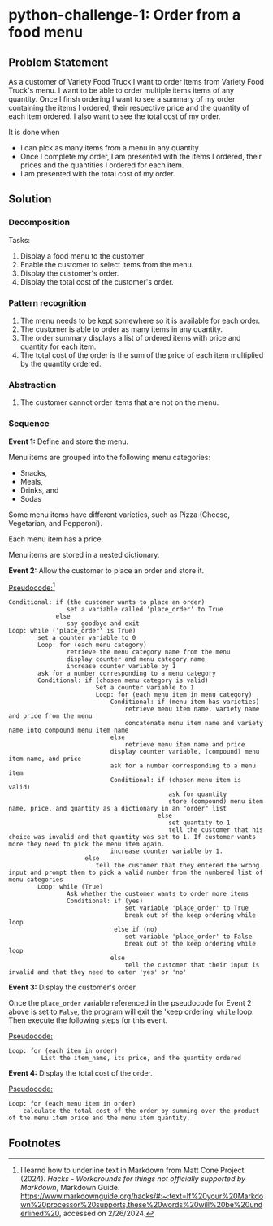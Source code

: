 # python-challenge-1: Order from a food menu
## Problem Statement
As a customer of Variety Food Truck I want to order items from Variety Food Truck's menu. I want to be able to order multiple items items of any quantity. Once I finsh ordering I want to see a summary of my order containing the items I ordered, their respective price and the quantity of each item ordered. I also want to see the total cost of my order.

It is done when
* I can pick as many items from a menu in any quantity
* Once I complete my order, I am presented with the items I ordered, their prices and the quantities I ordered for each item.
* I am presented with the total cost of my order. 

## Solution
### Decomposition
Tasks:
1. Display a food menu to the customer
2. Enable the customer to select items from the menu.
3. Display the customer's order.
4. Display the total cost of the customer's order.

### Pattern recognition
1. The menu needs to be kept somewhere so it is available for each order.
2. The customer is able to order as many items in any quantity.
3. The order summary displays a list of ordered items with price and quantity for each item.
4. The total cost of the order is the sum of the price of each item multiplied by the quantity ordered.

### Abstraction
1. The customer cannot order items that are not on the menu.

### Sequence
**Event 1:** Define and store the menu.

  Menu items are grouped into the following menu categories:
  * Snacks,
  * Meals,
  * Drinks, and
  * Sodas

  Some menu items have different varieties, such as Pizza (Cheese, Vegetarian, and Pepperoni).

  Each menu item has a price.

  Menu items are stored in a nested dictionary.

**Event 2:** Allow the customer to place an order and store it.

<ins>Pseudocode:</ins>[^1]
```
Conditional: if (the customer wants to place an order)
                set a variable called 'place_order' to True
             else
                say goodbye and exit
Loop: while ('place_order' is True)
        set a counter variable to 0
        Loop: for (each menu category)
                retrieve the menu category name from the menu
                display counter and menu category name
                increase counter variable by 1
        ask for a number corresponding to a menu category
        Conditional: if (chosen menu category is valid)
                        Set a counter variable to 1
                        Loop: for (each menu item in menu category)
                            Conditional: if (menu item has varieties)
                                retrieve menu item name, variety name and price from the menu
                                concatenate menu item name and variety name into compound menu item name
                            else
                                retrieve menu item name and price
                            display counter variable, (compound) menu item name, and price
                            ask for a number corresponding to a menu item
                            Conditional: if (chosen menu item is valid)
                                            ask for quantity
                                            store (compound) menu item name, price, and quantity as a dictionary in an "order" list 
                                         else
                                            set quantity to 1.
                                            tell the customer that his choice was invalid and that quantity was set to 1. If customer wants more they need to pick the menu item again.
                            increase counter variable by 1.
                     else
                        tell the customer that they entered the wrong input and prompt them to pick a valid number from the numbered list of menu categories
        Loop: while (True)
                Ask whether the customer wants to order more items
                Conditional: if (yes)
                                set variable 'place_order' to True
                                break out of the keep ordering while loop
                             else if (no)
                                set variable 'place_order' to False
                                break out of the keep ordering while loop
                            else
                                tell the customer that their input is invalid and that they need to enter 'yes' or 'no'
```

**Event 3:** Display the customer's order.

Once the `place_order` variable referenced in the pseudocode for Event 2 above is set to `False`, the program will exit the 'keep ordering' `while` loop. Then execute the following steps for this event.

<ins>Pseudocode:</ins>
```
Loop: for (each item in order)
         List the item_name, its price, and the quantity ordered
```

**Event 4:** Display the total cost of the order.

<ins>Pseudocode:</ins>
```
Loop: for (each menu item in order)
    calculate the total cost of the order by summing over the product of the menu item price and the menu item quantity.
```

## Footnotes
[^1]: I learnd how to underline text in Markdown from Matt Cone Project (2024). *Hacks - Workarounds for things not officially supported by Markdown*, Markdown Guide. https://www.markdownguide.org/hacks/#:~:text=If%20your%20Markdown%20processor%20supports,these%20words%20will%20be%20underlined%20, accessed on 2/26/2024.